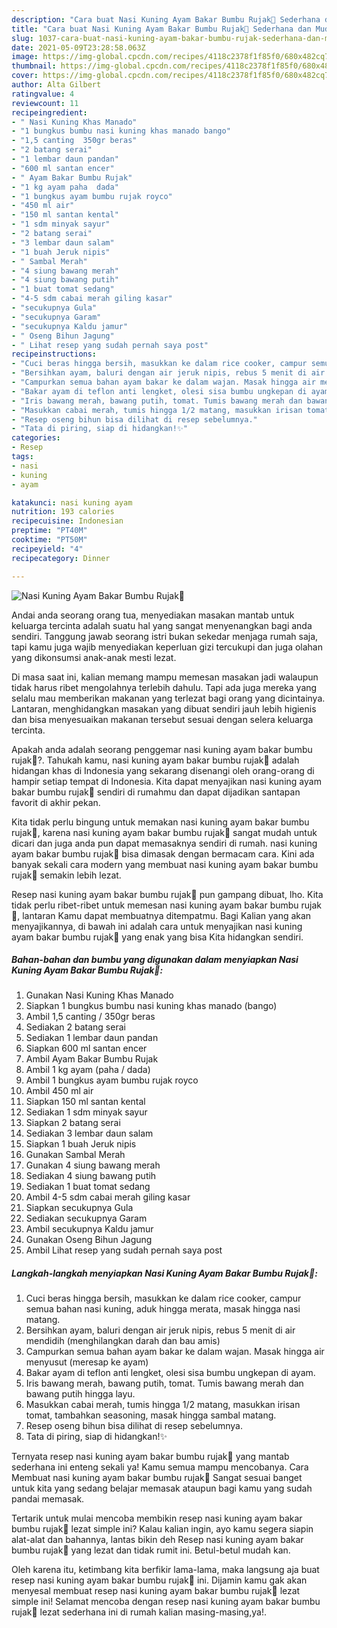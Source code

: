 ```yaml
---
description: "Cara buat Nasi Kuning Ayam Bakar Bumbu Rujak🍗 Sederhana dan Mudah Dibuat"
title: "Cara buat Nasi Kuning Ayam Bakar Bumbu Rujak🍗 Sederhana dan Mudah Dibuat"
slug: 1037-cara-buat-nasi-kuning-ayam-bakar-bumbu-rujak-sederhana-dan-mudah-dibuat
date: 2021-05-09T23:28:58.063Z
image: https://img-global.cpcdn.com/recipes/4118c2378f1f85f0/680x482cq70/nasi-kuning-ayam-bakar-bumbu-rujak🍗-foto-resep-utama.jpg
thumbnail: https://img-global.cpcdn.com/recipes/4118c2378f1f85f0/680x482cq70/nasi-kuning-ayam-bakar-bumbu-rujak🍗-foto-resep-utama.jpg
cover: https://img-global.cpcdn.com/recipes/4118c2378f1f85f0/680x482cq70/nasi-kuning-ayam-bakar-bumbu-rujak🍗-foto-resep-utama.jpg
author: Alta Gilbert
ratingvalue: 4
reviewcount: 11
recipeingredient:
- " Nasi Kuning Khas Manado"
- "1 bungkus bumbu nasi kuning khas manado bango"
- "1,5 canting  350gr beras"
- "2 batang serai"
- "1 lembar daun pandan"
- "600 ml santan encer"
- " Ayam Bakar Bumbu Rujak"
- "1 kg ayam paha  dada"
- "1 bungkus ayam bumbu rujak royco"
- "450 ml air"
- "150 ml santan kental"
- "1 sdm minyak sayur"
- "2 batang serai"
- "3 lembar daun salam"
- "1 buah Jeruk nipis"
- " Sambal Merah"
- "4 siung bawang merah"
- "4 siung bawang putih"
- "1 buat tomat sedang"
- "4-5 sdm cabai merah giling kasar"
- "secukupnya Gula"
- "secukupnya Garam"
- "secukupnya Kaldu jamur"
- " Oseng Bihun Jagung"
- " Lihat resep yang sudah pernah saya post"
recipeinstructions:
- "Cuci beras hingga bersih, masukkan ke dalam rice cooker, campur semua bahan nasi kuning, aduk hingga merata, masak hingga nasi matang."
- "Bersihkan ayam, baluri dengan air jeruk nipis, rebus 5 menit di air mendidih (menghilangkan darah dan bau amis)"
- "Campurkan semua bahan ayam bakar ke dalam wajan. Masak hingga air menyusut (meresap ke ayam)"
- "Bakar ayam di teflon anti lengket, olesi sisa bumbu ungkepan di ayam."
- "Iris bawang merah, bawang putih, tomat. Tumis bawang merah dan bawang putih hingga layu."
- "Masukkan cabai merah, tumis hingga 1/2 matang, masukkan irisan tomat, tambahkan seasoning, masak hingga sambal matang."
- "Resep oseng bihun bisa dilihat di resep sebelumnya."
- "Tata di piring, siap di hidangkan!✨"
categories:
- Resep
tags:
- nasi
- kuning
- ayam

katakunci: nasi kuning ayam 
nutrition: 193 calories
recipecuisine: Indonesian
preptime: "PT40M"
cooktime: "PT50M"
recipeyield: "4"
recipecategory: Dinner

---
```



![Nasi Kuning Ayam Bakar Bumbu Rujak🍗](https://img-global.cpcdn.com/recipes/4118c2378f1f85f0/680x482cq70/nasi-kuning-ayam-bakar-bumbu-rujak🍗-foto-resep-utama.jpg)

Andai anda seorang orang tua, menyediakan masakan mantab untuk keluarga tercinta adalah suatu hal yang sangat menyenangkan bagi anda sendiri. Tanggung jawab seorang istri bukan sekedar menjaga rumah saja, tapi kamu juga wajib menyediakan keperluan gizi tercukupi dan juga olahan yang dikonsumsi anak-anak mesti lezat.

Di masa  saat ini, kalian memang mampu memesan masakan jadi walaupun tidak harus ribet mengolahnya terlebih dahulu. Tapi ada juga mereka yang selalu mau memberikan makanan yang terlezat bagi orang yang dicintainya. Lantaran, menghidangkan masakan yang dibuat sendiri jauh lebih higienis dan bisa menyesuaikan makanan tersebut sesuai dengan selera keluarga tercinta. 



Apakah anda adalah seorang penggemar nasi kuning ayam bakar bumbu rujak🍗?. Tahukah kamu, nasi kuning ayam bakar bumbu rujak🍗 adalah hidangan khas di Indonesia yang sekarang disenangi oleh orang-orang di hampir setiap tempat di Indonesia. Kita dapat menyajikan nasi kuning ayam bakar bumbu rujak🍗 sendiri di rumahmu dan dapat dijadikan santapan favorit di akhir pekan.

Kita tidak perlu bingung untuk memakan nasi kuning ayam bakar bumbu rujak🍗, karena nasi kuning ayam bakar bumbu rujak🍗 sangat mudah untuk dicari dan juga anda pun dapat memasaknya sendiri di rumah. nasi kuning ayam bakar bumbu rujak🍗 bisa dimasak dengan bermacam cara. Kini ada banyak sekali cara modern yang membuat nasi kuning ayam bakar bumbu rujak🍗 semakin lebih lezat.

Resep nasi kuning ayam bakar bumbu rujak🍗 pun gampang dibuat, lho. Kita tidak perlu ribet-ribet untuk memesan nasi kuning ayam bakar bumbu rujak🍗, lantaran Kamu dapat membuatnya ditempatmu. Bagi Kalian yang akan menyajikannya, di bawah ini adalah cara untuk menyajikan nasi kuning ayam bakar bumbu rujak🍗 yang enak yang bisa Kita hidangkan sendiri.

<!--inarticleads1-->

##### Bahan-bahan dan bumbu yang digunakan dalam menyiapkan Nasi Kuning Ayam Bakar Bumbu Rujak🍗:

1. Gunakan  Nasi Kuning Khas Manado
1. Siapkan 1 bungkus bumbu nasi kuning khas manado (bango)
1. Ambil 1,5 canting / 350gr beras
1. Sediakan 2 batang serai
1. Sediakan 1 lembar daun pandan
1. Siapkan 600 ml santan encer
1. Ambil  Ayam Bakar Bumbu Rujak
1. Ambil 1 kg ayam (paha / dada)
1. Ambil 1 bungkus ayam bumbu rujak royco
1. Ambil 450 ml air
1. Siapkan 150 ml santan kental
1. Sediakan 1 sdm minyak sayur
1. Siapkan 2 batang serai
1. Sediakan 3 lembar daun salam
1. Siapkan 1 buah Jeruk nipis
1. Gunakan  Sambal Merah
1. Gunakan 4 siung bawang merah
1. Sediakan 4 siung bawang putih
1. Sediakan 1 buat tomat sedang
1. Ambil 4-5 sdm cabai merah giling kasar
1. Siapkan secukupnya Gula
1. Sediakan secukupnya Garam
1. Ambil secukupnya Kaldu jamur
1. Gunakan  Oseng Bihun Jagung
1. Ambil  Lihat resep yang sudah pernah saya post




<!--inarticleads2-->

##### Langkah-langkah menyiapkan Nasi Kuning Ayam Bakar Bumbu Rujak🍗:

1. Cuci beras hingga bersih, masukkan ke dalam rice cooker, campur semua bahan nasi kuning, aduk hingga merata, masak hingga nasi matang.
1. Bersihkan ayam, baluri dengan air jeruk nipis, rebus 5 menit di air mendidih (menghilangkan darah dan bau amis)
1. Campurkan semua bahan ayam bakar ke dalam wajan. Masak hingga air menyusut (meresap ke ayam)
1. Bakar ayam di teflon anti lengket, olesi sisa bumbu ungkepan di ayam.
1. Iris bawang merah, bawang putih, tomat. Tumis bawang merah dan bawang putih hingga layu.
1. Masukkan cabai merah, tumis hingga 1/2 matang, masukkan irisan tomat, tambahkan seasoning, masak hingga sambal matang.
1. Resep oseng bihun bisa dilihat di resep sebelumnya.
1. Tata di piring, siap di hidangkan!✨




Ternyata resep nasi kuning ayam bakar bumbu rujak🍗 yang mantab sederhana ini enteng sekali ya! Kamu semua mampu mencobanya. Cara Membuat nasi kuning ayam bakar bumbu rujak🍗 Sangat sesuai banget untuk kita yang sedang belajar memasak ataupun bagi kamu yang sudah pandai memasak.

Tertarik untuk mulai mencoba membikin resep nasi kuning ayam bakar bumbu rujak🍗 lezat simple ini? Kalau kalian ingin, ayo kamu segera siapin alat-alat dan bahannya, lantas bikin deh Resep nasi kuning ayam bakar bumbu rujak🍗 yang lezat dan tidak rumit ini. Betul-betul mudah kan. 

Oleh karena itu, ketimbang kita berfikir lama-lama, maka langsung aja buat resep nasi kuning ayam bakar bumbu rujak🍗 ini. Dijamin kamu gak akan menyesal membuat resep nasi kuning ayam bakar bumbu rujak🍗 lezat simple ini! Selamat mencoba dengan resep nasi kuning ayam bakar bumbu rujak🍗 lezat sederhana ini di rumah kalian masing-masing,ya!.


